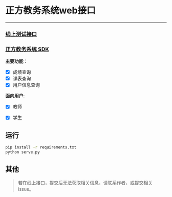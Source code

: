# 正方教务系统web接口
------
### [线上测试接口](http://server.dairoot.cn/) 
### [正方教务系统 SDK](https://github.com/dairoot/school-api/)

**主要功能**：

- [x] 成绩查询
- [x] 课表查询
- [x] 用户信息查询

**面向用户**:

- [x] 教师
- [x] 学生



## 运行
```bash
pip install -r requirements.txt
python serve.py
```

## 其他
> 若在线上接口，提交后无法获取相关信息，请联系作者，或提交相关issue。